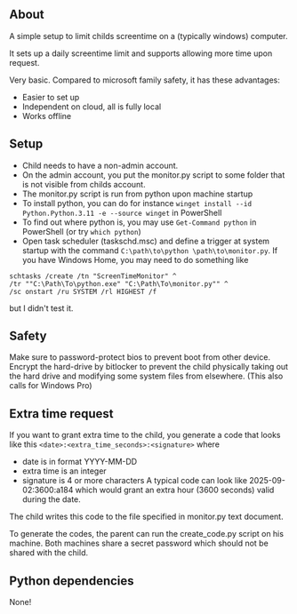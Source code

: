 ## About

A simple setup to limit childs screentime on a (typically windows) computer.

It sets up a daily screentime limit and supports allowing more time upon request.

Very basic. Compared to microsoft family safety, it has these advantages:

* Easier to set up
* Independent on cloud, all is fully local
* Works offline


## Setup

* Child needs to have a non-admin account.
* On the admin account, you put the monitor.py script to some folder that is not visible from childs account.
* The monitor.py script is run from python upon machine startup
* To install python, you can do for instance `winget install --id Python.Python.3.11 -e --source winget` in PowerShell
* To find out where python is, you may use `Get-Command python` in PowerShell (or try `which python`)
* Open task scheduler (taskschd.msc) and define a trigger at system startup with the command `C:\path\to\python \path\to\monitor.py`. If you have Windows Home, you may need to do something like 
```
schtasks /create /tn "ScreenTimeMonitor" ^
/tr ""C:\Path\To\python.exe" "C:\Path\To\monitor.py"" ^
/sc onstart /ru SYSTEM /rl HIGHEST /f
``` 
but I didn't test it.


## Safety

Make sure to password-protect bios to prevent boot from other device.
Encrypt the hard-drive by bitlocker to prevent the child physically taking out the hard drive and modifying some system files from elsewhere. (This also calls for Windows Pro)

## Extra time request

If you want to grant extra time to the child, you generate a code that looks like this `<date>:<extra_time_seconds>:<signature>` where
* date is in format YYYY-MM-DD
* extra time is an integer
* signature is 4 or more characters
A typical code can look like 2025-09-02:3600:a184 which would grant an extra hour (3600 seconds) valid during the date.

The child writes this code to the file specified in monitor.py text document.

To generate the codes, the parent can run the create_code.py script on his machine.
Both machines share a secret password which should not be shared with the child.


## Python dependencies

None!

